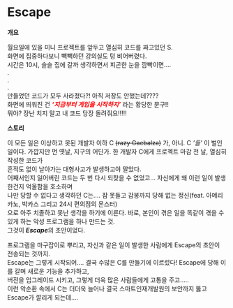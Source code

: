 # Escape



**개요**

월요일에 있을 미니 프로젝트를 앞두고 열심히 코드를 짜고있던 S.  
화면에 집중하다보니 빽빽하던 강의실도 텅 비어버렸다.  
시간은 10시, 슬슬 집에 갈까 생각하면서 피곤한 눈을 깜빡이면….  
.  
.  
.  
만들었던 코드가 모두 사라졌다?! 아직 저장도 안했는데????  
화면에 띄워진 건 <span style="color:red">***‘지금부터 게임을 시작하지’***</span> 라는 황당한 문구!!  
뭐야? 장난 치지 말고 내 코드 당장 돌려줘요!!!!!

    
**스토리**

이 모든 일은 이상하고 못된 개발자 이하 C ~~(razy Gaebalza)~~ 가, 아니. C *'들'* 이 벌인 일이다.
가깝지만 먼 옛날, 지구의 어딘가. 한 개발자 C에게 프로젝트 마감 전 날, 열심히 작성한 코드가  
흔적도 없이 날아가는 대형사고가 발생하고야 말았다.  
어째서인지 잃어버린 코드는 두 번 다시 되찾을 수 없었고... 자신에게 왜 이런 일이 발생한건지 억울함을 호소하며  
나만 당할 수 없다고 생각하던 C는…. 잠 못들고 감봉까지 당해 없는 정신(feat. 아메리카노, 박카스 그리고 24시 편의점의 몬스터)  
으로 아주 치졸하고 못난 생각을 하기에 이른다. 바로, 본인이 겪은 일을 똑같이 겪을 수 있게 하는 악성 프로그램을 하나 만드는 것.  
그것이 ***Escape***의 초안이었다.

프로그램을 마구잡이로 뿌리고, 자신과 같은 일이 발생한 사람에게 Escape의 초안이 전송되는 것까지.  
Escape는 그렇게 시작되어…. 결국 수많은 C를 만들기에 이르렀다! Escape에 당해 이를 갈며 새로운 기능을 추가하고,  
버전을 업그레이드 시키고, 그렇게 더욱 많은 사람들에게 고통을 주고…..  
이런 악순환 속에서 C는 더더욱 늘어나 결국 스마트인재개발원의 보안까지 뚫고 Escape가 깔리게 되는데….
